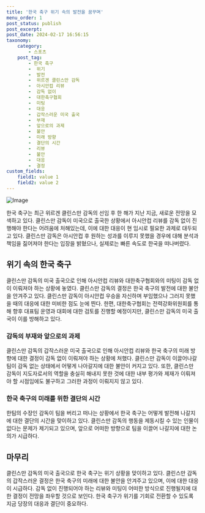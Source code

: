```yaml
---
title: '한국 축구 위기 속의 발전을 꿈꾸며'
menu_order: 1
post_status: publish
post_excerpt: 
post_date: 2024-02-17 16:56:15
taxonomy:
    category:
        - 스포츠
    post_tag:
        - 한국 축구
        -  위기
        -  발전
        -  위르겐 클린스만 감독
        -  아시안컵 리뷰
        -  감독 없이
        -  대한축구협회
        -  미팅
        -  대응
        -  갑작스러운 미국 출국
        -  부재
        -  앞으로의 과제
        -  불안
        -  미래 방향
        -  결단의 시간
        -  리뷰
        -  불안
        -  대응
        -  결정
custom_fields:
    field1: value 1
    field2: value 2
---
```


![Image](https://imgnews.pstatic.net/image/413/2024/02/11/0000172537_001_20240211144601438.jpg?type=w647)

한국 축구는 최근 위르겐 클린스만 감독의 선임 후 한 해가 지난 지금, 새로운 전망을 모색하고 있다. 클린스만 감독이 미국으로 출국한 상황에서 아시안컵 리뷰를 감독 없이 진행해야 한다는 어려움에 처해있는데, 이에 대한 대응이 현 임시로 필요한 과제로 대두되고 있다. 클린스만 감독은 아시안컵 후 원하는 성과를 이루지 못했을 경우에 대해 분석과 책임을 짊어져야 한다는 입장을 밝혔으나, 실제로는 빠른 속도로 한국을 떠나버렸다.
## 위기 속의 한국 축구
클린스만 감독의 미국 출국으로 인해 아시안컵 리뷰와 대한축구협회와의 미팅이 감독 없이 이뤄져야 하는 상황에 놓였다. 클린스만 감독의 결정은 한국 축구의 발전에 대한 불안을 안겨주고 있다. 클린스만 감독이 아시안컵 우승을 자신하며 부임했으나 그러지 못했을 때의 대응에 대한 미비한 점도 눈에 띈다. 한편, 대한축구협회는 전력강화위원회를 통해 향후 대표팀 운영과 대회에 대한 검토를 진행할 예정이지만, 클린스만 감독의 미국 출국이 이를 방해하고 있다.
### 감독의 부재와 앞으로의 과제
클린스만 감독의 갑작스러운 미국 출국으로 인해 아시안컵 리뷰와 한국 축구의 미래 방향에 대한 결정이 감독 없이 이뤄져야 하는 상황에 처했다. 클린스만 감독이 이끌어나갈 팀이 감독 없는 상태에서 어떻게 나아갈지에 대한 불안이 커지고 있다. 또한, 클린스만 감독이 지도자로서의 역할을 충실히 해내지 못한 것에 대한 내부 평가와 제재가 이뤄져야 할 시점임에도 불구하고 그러한 과정이 이뤄지지 않고 있다.
### 한국 축구의 미래를 위한 결단의 시간
한팀의 수장인 감독이 팀을 버리고 떠나는 상황에서 한국 축구는 어떻게 발전해 나갈지에 대한 결단의 시간을 맞이하고 있다. 클린스만 감독의 행동을 제동시킬 수 있는 인물이 없다는 문제가 제기되고 있으며, 앞으로 어떠한 방향으로 팀을 이끌어 나갈지에 대한 논의가 시급하다.
## 마무리
클린스만 감독의 미국 출국으로 한국 축구는 위기 상황을 맞이하고 있다. 클린스만 감독의 갑작스러운 결정은 한국 축구의 미래에 대한 불안을 안겨주고 있으며, 이에 대한 대응이 시급하다. 감독 없이 진행되어야 하는 리뷰와 미팅이 어떠한 방식으로 진행될지에 대한 결정이 전망을 좌우할 것으로 보인다. 한국 축구가 위기를 기회로 전환할 수 있도록 지금 당장의 대응과 결단이 중요하다.
